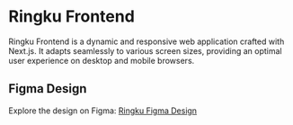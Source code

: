 # Ringku Frontend

Ringku Frontend is a dynamic and responsive web application crafted with Next.js. It adapts seamlessly to various screen sizes, providing an optimal user experience on desktop and mobile browsers.

## Figma Design
Explore the design on Figma: [Ringku Figma Design](https://www.figma.com/file/M6tfXGBpCnd0SgvrJTCVLx/Ringku---Financial-Web-App-and-Mobile-App-(Community)?node-id=129%3A765&mode=dev)


